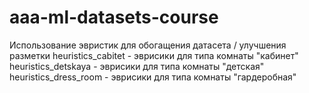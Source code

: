 # aaa-ml-datasets-course
Использование эвристик для обогащения датасета / улучшения разметки
heuristics_cabitet - эврисики для типа комнаты "кабинет"
heuristics_detskaya - эврисики для типа комнаты "детская"
heuristics_dress_room - эврисики для типа комнаты "гардеробная"
